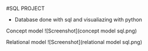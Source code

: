#SQL PROJECT

- Database done with sql and visualiazing with python

Concept model
![Screenshot](concept model sql.png)

Relational model
![Screenshot](relational model sql.png)
